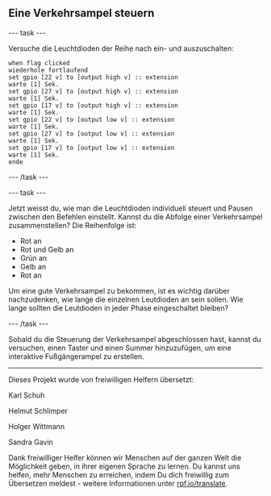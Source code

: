 ## Eine Verkehrsampel steuern

--- task ---

Versuche die Leuchtdioden der Reihe nach ein- und auszuschalten:

```blocks
when flag clicked
wiederhole fortlaufend
set gpio [22 v] to [output high v] :: extension
warte [1] Sek.
set gpio [27 v] to [output high v] :: extension
warte [1] Sek.
set gpio [17 v] to [output high v] :: extension
warte [1] Sek.
set gpio [22 v] to [output low v] :: extension
warte [1] Sek.
set gpio [27 v] to [output low v] :: extension
warte [1] Sek.
set gpio [17 v] to [output low v] :: extension
warte [1] Sek.
ende
```

--- /task ---

--- task ---

Jetzt weisst du, wie man die Leuchtdioden individuell steuert und Pausen zwischen den Befehlen einstellt. Kannst du die Abfolge einer Verkehrsampel zusammenstellen? Die Reihenfolge ist:

- Rot an
- Rot und Gelb an
- Grün an
- Gelb an
- Rot an

Um eine gute Verkehrsampel zu bekommen, ist es wichtig darüber nachzudenken, wie lange die einzelnen Leutdioden an sein sollen. Wie lange sollten die Leutdioden in jeder Phase eingeschaltet bleiben?

--- /task ---

Sobald du die Steuerung der Verkehrsampel abgeschlossen hast, kannst du versuchen, einen Taster und einen Summer hinzuzufügen, um eine interaktive Fußgängerampel zu erstellen.


***
Dieses Projekt wurde von freiwilligen Helfern übersetzt:

Karl Schuh

Helmut Schlimper

Holger Wittmann

Sandra Gavin

Dank freiwilliger Helfer können wir Menschen auf der ganzen Welt die Möglichkeit geben, in ihrer eigenen Sprache zu lernen. Du kannst uns helfen, mehr Menschen zu erreichen, indem Du dich freiwillig zum Übersetzen meldest - weitere Informationen unter [rpf.io/translate](https://rpf.io/translate).